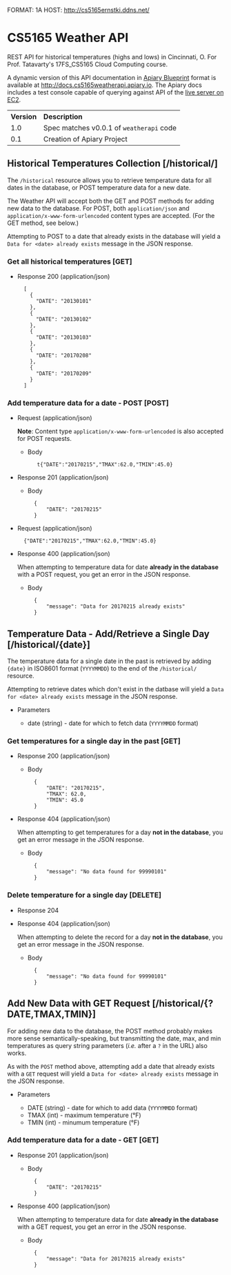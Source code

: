 FORMAT: 1A
HOST: http://cs5165ernstki.ddns.net/

# CS5165 Weather API

REST API for historical temperatures (highs and lows) in Cincinnati, O. For
Prof. Tatavarty's 17FS_CS5165 Cloud Computing course.

A dynamic version of this API documentation in [Apiary Blueprint][apibp]
format is available at <http://docs.cs5165weatherapi.apiary.io>. The Apiary
docs includes a test console capable of querying against API of the [live
server on EC2][ec2].

[apibp]: https://apiblueprint.org/documentation/specification.html
[ec2]: http://cs5165ernstki.ddns.net

<table>
    <tr>
        <th align="left">Version</th><th align="left">Description</th>
    </tr>
        <tr>
        <td valign="top">1.0</td><td>Spec matches v0.0.1 of <code>weatherapi</code> code</td>
    </tr>
    <tr>
        <td valign="top">0.1</td><td>Creation of Apiary Project</td>
    </tr>
</table>


## Historical Temperatures Collection [/historical/]

The `/historical` resource allows you to retrieve temperature data for all
dates in the database, or POST temperature data for a new date.

The Weather API will accept both the GET and POST methods for adding new data
to the database. For POST, both `application/json` and
`application/x-www-form-urlencoded` content types are accepted. (For the GET
method, see below.)

Attempting to POST to a date that already exists in the database will yield
a `Data for <date> already exists` message in the JSON response.


### Get all historical temperatures [GET]

+ Response 200 (application/json)

        [
          {
            "DATE": "20130101"
          },
          {
            "DATE": "20130102"
          },
          {
            "DATE": "20130103"
          },
          {
            "DATE": "20170208"
          },
          {
            "DATE": "20170209"
          }
        ]

### Add temperature data for a date - POST [POST]


+ Request (application/json)

    **Note**: Content type `application/x-www-form-urlencoded` is also accepted
    for POST requests.

    + Body

             t{"DATE":"20170215","TMAX":62.0,"TMIN":45.0}


+ Response 201 (application/json)

    + Body

            {
                "DATE": "20170215"
            }

+ Request (application/json)

        {"DATE":"20170215","TMAX":62.0,"TMIN":45.0}


+ Response 400 (application/json)

    When attempting to temperature data for date **already in the database**
    with a POST request, you get an error in the JSON response.

    + Body

            {
                "message": "Data for 20170215 already exists"
            }
            

## Temperature Data - Add/Retrieve a Single Day [/historical/{date}]

The temperature data for a single date in the past is retrieved by adding
`{date}` in ISO8601 format (`YYYYMMDD`) to the end of the `/historical/`
resource.

Attempting to retrieve dates which don't exist in the datbase will yield
a `Data for <date> already exists` message in the JSON response.

+ Parameters

    + date (string) - date for which to fetch data (`YYYYMMDD` format)

### Get temperatures for a single day in the past [GET]

+ Response 200 (application/json)

    + Body

            {
                "DATE": "20170215",
                "TMAX": 62.0,
                "TMIN": 45.0
            }
            
+ Response 404 (application/json)

    When attempting to get temperatures for a day **not in the database**, you
    get an error message in the JSON response.
    
    + Body 

            {
                "message": "No data found for 99990101"
            }
            
### Delete temperature for a single day [DELETE]

+ Response 204

+ Response 404 (application/json)

    When attempting to delete the record for a day **not in the database**, you
    get an error message in the JSON response.
    
    + Body

            {
                "message": "No data found for 99990101"
            }


## Add New Data with GET Request [/historical/{?DATE,TMAX,TMIN}]

For adding new data to the database, the POST method probably makes more sense
semantically-speaking, but transmitting the date, max, and min temperatures as
query string parameters (_i.e._ after a `?` in the URL) also works.

As with the `POST` method above, attempting add a date that already exists
with a `GET` request will yield a `Data for <date> already exists` message in
the JSON response.

+ Parameters

    + DATE (string) - date for which to add data (`YYYYMMDD` format)
    + TMAX (int) - maximum temperature (&deg;F)
    + TMIN (int) - minumum temperature (&deg;F)
    
### Add temperature data for a date - GET [GET]

+ Response 201 (application/json)

    + Body

            {
                "DATE": "20170215"
            }

+ Response 400 (application/json)

    When attempting to temperature data for date **already in the database**
    with a GET request, you get an error in the JSON response.

    + Body

            {
                "message": "Data for 20170215 already exists"
            }
